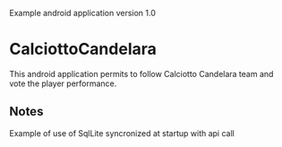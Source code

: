 Example android application version 1.0

# CalciottoCandelara

This android application permits to follow Calciotto Candelara team and vote the player performance. 

## Notes

Example of use of SqlLite syncronized at startup with api call


 
 
